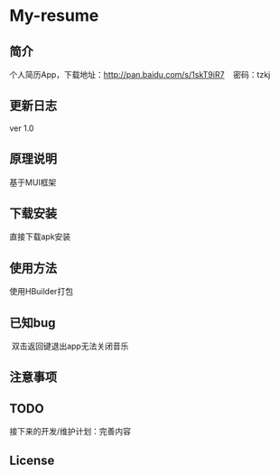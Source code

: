 # My-resume
## 简介
  个人简历App，下载地址：http://pan.baidu.com/s/1skT9iR7    密码：tzkj
## 更新日志
  ver 1.0
## 原理说明
  基于MUI框架
## 下载安装
  直接下载apk安装
## 使用方法
  使用HBuilder打包
## 已知bug
  双击返回键退出app无法关闭音乐
## 注意事项
  
## TODO
  接下来的开发/维护计划：完善内容
## License
  
